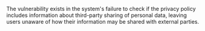 The vulnerability exists in the system's failure to check if the privacy policy includes information about third-party sharing of personal data, leaving users unaware of how their information may be shared with external parties.